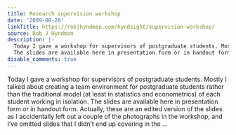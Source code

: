 ```yaml
---
title: Research supervision workshop
date: '2009-08-26'
linkTitle: https://robjhyndman.com/hyndsight/supervision-workshop/
source: Rob J Hyndman
description: |-
  Today I gave a workshop for supervisors of postgraduate students. Mostly I talked about creating a team environment for postgraduate students rather than the traditional model (at least in statistics and econometrics) of each student working in isolation.
  The slides are available here in presentation form or in handout form. Actually, these are an edited version of the slides as I accidentally left out a couple of the photographs in the workshop, and I&rsquo;ve omitted slides that I didn&rsquo;t end up covering in the ...
disable_comments: true
---
```

Today I gave a workshop for supervisors of postgraduate students. Mostly I talked about creating a team environment for postgraduate students rather than the traditional model (at least in statistics and econometrics) of each student working in isolation.
The slides are available here in presentation form or in handout form. Actually, these are an edited version of the slides as I accidentally left out a couple of the photographs in the workshop, and I&rsquo;ve omitted slides that I didn&rsquo;t end up covering in the ...